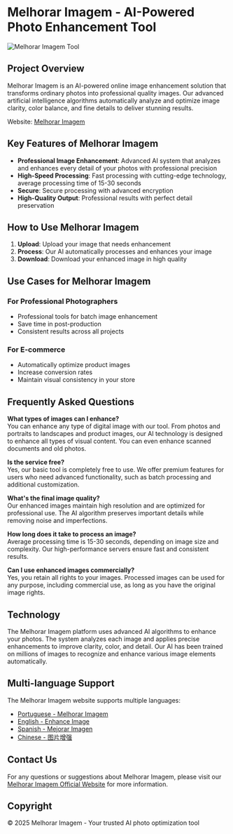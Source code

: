 # Melhorar Imagem - AI-Powered Photo Enhancement Tool

![Melhorar Imagem Tool](https://melhorarimagem.com/favicon.svg)

## Project Overview

Melhorar Imagem is an AI-powered online image enhancement solution that transforms ordinary photos into professional quality images. Our advanced artificial intelligence algorithms automatically analyze and optimize image clarity, color balance, and fine details to deliver stunning results.

Website: [Melhorar Imagem](https://melhorarimagem.com/)

## Key Features of Melhorar Imagem

- **Professional Image Enhancement**: Advanced AI system that analyzes and enhances every detail of your photos with professional precision
- **High-Speed Processing**: Fast processing with cutting-edge technology, average processing time of 15-30 seconds
- **Secure**: Secure processing with advanced encryption
- **High-Quality Output**: Professional results with perfect detail preservation

## How to Use Melhorar Imagem

1. **Upload**: Upload your image that needs enhancement
2. **Process**: Our AI automatically processes and enhances your image
3. **Download**: Download your enhanced image in high quality

## Use Cases for Melhorar Imagem

### For Professional Photographers
- Professional tools for batch image enhancement
- Save time in post-production
- Consistent results across all projects

### For E-commerce
- Automatically optimize product images
- Increase conversion rates
- Maintain visual consistency in your store

## Frequently Asked Questions

**What types of images can I enhance?**  
You can enhance any type of digital image with our tool. From photos and portraits to landscapes and product images, our AI technology is designed to enhance all types of visual content. You can even enhance scanned documents and old photos.

**Is the service free?**  
Yes, our basic tool is completely free to use. We offer premium features for users who need advanced functionality, such as batch processing and additional customization.

**What's the final image quality?**  
Our enhanced images maintain high resolution and are optimized for professional use. The AI algorithm preserves important details while removing noise and imperfections.

**How long does it take to process an image?**  
Average processing time is 15-30 seconds, depending on image size and complexity. Our high-performance servers ensure fast and consistent results.

**Can I use enhanced images commercially?**  
Yes, you retain all rights to your images. Processed images can be used for any purpose, including commercial use, as long as you have the original image rights.

## Technology

The Melhorar Imagem platform uses advanced AI algorithms to enhance your photos. The system analyzes each image and applies precise enhancements to improve clarity, color, and detail. Our AI has been trained on millions of images to recognize and enhance various image elements automatically.

## Multi-language Support

The Melhorar Imagem website supports multiple languages:
- [Portuguese - Melhorar Imagem](https://melhorarimagem.com/)
- [English - Enhance Image](https://melhorarimagem.com/en/)
- [Spanish - Mejorar Imagen](https://melhorarimagem.com/es/)
- [Chinese - 图片增强](https://melhorarimagem.com/zh/)

## Contact Us

For any questions or suggestions about Melhorar Imagem, please visit our [Melhorar Imagem Official Website](https://melhorarimagem.com/) for more information.

## Copyright

© 2025 Melhorar Imagem - Your trusted AI photo optimization tool
